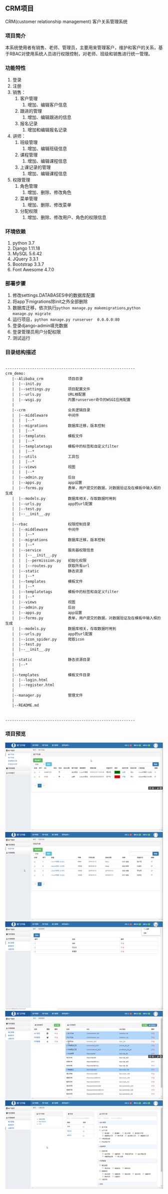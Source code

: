
## CRM项目
CRM(customer relationship management)   客户关系管理系统
### 项目简介
本系统使用者有销售、老师、管理员，主要用来管理客户，维护和客户的关系，基于RBAC对使用系统人员进行权限控制，对老师、班级和销售进行统一管理。
### 功能特性
1. 登录
2. 注册
3. 销售：
    1. 客户管理
        1. 增加、编辑客户信息
    2. 跟进的管理
        1. 增加、编辑跟进的信息
    3. 报名记录
        1. 增加和编辑报名记录
4. 讲师：
    1. 班级管理
        1. 增加、编辑班级信息
    2. 课程管理
        1. 增加、编辑课程信息
    3. 上课记录的管理
        1. 增加、编辑课程信息
5. 权限管理
    1. 角色管理
        1. 增加、删除、修改角色
    2. 菜单管理
        1. 增加、删除、修改菜单
    3. 分配权限
        1. 增加、删除、修改用户、角色的权限信息


### 环境依赖
1. python 3.7
1. Django 1.11.18
1. MySQL 5.6.42
1. JQuery 3.3.1
1. Bootstrap 3.3.7
1. Font Awesome 4.7.0

### 部署步骤
1. 修改settings.DATABASES中的数据库配置
2. 将app下migrations除init之外全部删除
3. 数据库迁移，依次执行`python manage.py makemigrations`,`python manage.py migrate`
4. 运行项目，`python manage.py runserver  0.0.0.0:80`
5. 登录django-admin填充数据
6. 登录管理员用户分配权限
7. 测试运行

### 目录结构描述
```text

----------------------------------------------------------
crm_demo:
   |--Alibaba_crm           项目目录             
   |  |--init.py     
   |  |--settings.py        项目配置文件     
   |  |--urls.py            URL根配置     
   |  |--wsgi.py            内置runserver命令的WSGI应用配置     
   |     
   |--crm                   业务逻辑目录                 
   |  |--middleware         中间件
   |  |  |--*
   |  |--migrations         数据库迁移，版本控制         
   |  |  |--*
   |  |--templates          模板文件
   |  |  |--*
   |  |--templatetags       模板中的标签和自定义filter
   |  |  |--*   
   |  |--utils              工具包
   |  |  |--*
   |  |--views              视图
   |  |  |--*
   |  |--admin.py           后台         
   |  |--apps.py            app设置
   |  |--forms.py           表单，用户提交的数据，对数据验证及在模板中输入框的生成
   |  |--models.py          数据库相关，存取数据时用到
   |  |--urls.py            app的url配置
   |  |--test.py            
   |  |--__init__.py
   | 
   |--rbac                  权限控制目录                 
   |  |--middleware         中间件
   |  |  |--*
   |  |--migrations         数据库迁移，版本控制         
   |  |  |--*
   |  |--service            服务器权限信息
   |  |  |--__init__.py     
   |  |  |--permission.py   初始化权限
   |  |  |--routes.py       获取所有url
   |  |--static             静态资源
   |  |  |--*
   |  |--templates          模板文件
   |  |  |--*
   |  |--templatetags       模板中的标签和自定义filter
   |  |  |--*   
   |  |--views              视图
   |  |--admin.py           后台         
   |  |--apps.py            app设置
   |  |--forms.py           表单，用户提交的数据，对数据验证及在模板中输入框的生成
   |  |--models.py          数据库相关，存取数据时用到
   |  |--urls.py            app的url配置
   |  |--icon_spider.py     爬取icon
   |  |--test.py            
   |  |--__init__.py
   | 
   |--static                静态资源目录    
   |  |--* 
   |
   |--templates             模板文件目录                 
   |  |--login.html
   |  |--register.html
   |
   |--manager.py            管理文件
   |
   |--README.md                 

   
----------------------------------------------------------

```

### 项目预览

![](./static/imgs/preview/CRM客户管理.png)
![](./static/imgs/preview/CRM班级管理.png)
![](./static/imgs/preview/CRM角色管理.png)
![](./static/imgs/preview/CRM菜单管理.png)
![](./static/imgs/preview/CRM分配权限.png)
